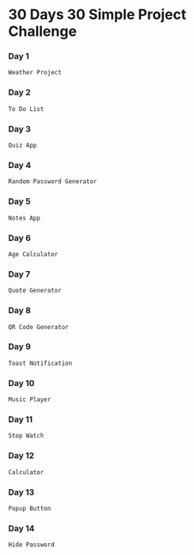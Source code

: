 # 30 Days 30 Simple Project Challenge

### Day 1
```
Weather Project
```

### Day 2
```
To Do List
```

### Day 3
```
Quiz App
```

### Day 4
```
Random Password Generator
```

### Day 5
```
Notes App
```

### Day 6
```
Age Calculator
```

### Day 7
```
Quote Generator
```

### Day 8
```
QR Code Generator
```

### Day 9
```
Toast Notification
```

### Day 10
```
Music Player
```

### Day 11
```
Stop Watch
```

### Day 12
```
Calculator
```

### Day 13
```
Popup Button
```

### Day 14
```
Hide Password
```